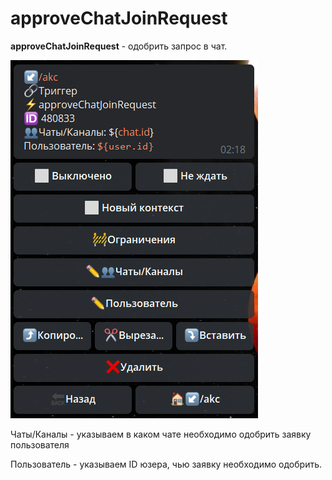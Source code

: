 # approveChatJoinRequest

**approveChatJoinRequest** - одобрить запрос в чат.


![](./1.png)

Чаты/Каналы - указываем в каком чате необходимо одобрить заявку пользователя

Пользователь - указываем ID юзера, чью заявку необходимо одобрить.





